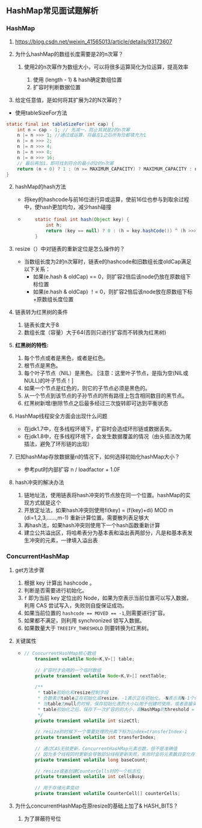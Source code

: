 ## HashMap常见面试题解析

### HashMap

1. https://blog.csdn.net/weixin_41565013/article/details/93173607
2. 为什么hashMap的数组长度需要是2的n次幂？

   1. 使用2的n次幂作为数组大小，可以将很多运算简化为位运算，提高效率

      1. 使用 (length - 1) & hash确定数组位置
      2. 扩容时判断数据位置
3. 给定任意值，是如何将其扩展为2的N次幂的？
- 使用tableSizeFor方法
```java
static final int tableSizeFor(int cap) {
    int n = cap - 1; // 先减一，防止其就是2的n次幂
    n |= n >>> 1; //通过或运算，将最左1之后所有位都填充为1
    n |= n >>> 2;
    n |= n >>> 4;
    n |= n >>> 8;
    n |= n >>> 16;
    // 最后再加1，即可找到符合的最小的2的n次幂
    return (n < 0) ? 1 : (n >= MAXIMUM_CAPACITY) ? MAXIMUM_CAPACITY : n + 1;
}

```

2. hashMap的hash方法

   - 将key的hashcode与前16位进行异或运算，使前16位也参与到取余过程中，使hash更加均匀，减少hash碰撞

   - ```java
         static final int hash(Object key) {
             int h;
             return (key == null) ? 0 : (h = key.hashCode()) ^ (h >>> 16);
         }
     ```

3. resize（）中对链表的重新定位是怎么操作的？

   - 当数组长度为2的n次幂时，链表e的hashcode和旧数组长度oldCap满足以下关系： 
     - 如果(e.hash & oldCap) == 0，则扩容2倍后该node仍放在原数组下标位置
     - 如果(e.hash & oldCap) ！= 0，则扩容2倍后该node放在原数组下标+原数组长度位置

4. 链表转为红黑树的条件

   1. 链表长度大于8
   2. 数组长度（容量）大于64(否则只进行扩容而不转换为红黑树)

5. **红黑树的特性:**

   1. 每个节点或者是黑色，或者是红色。
   2.  根节点是黑色。
   3.  每个叶子节点（NIL）是黑色。 [注意：这里叶子节点，是指为空(NIL或NULL)的叶子节点！]
   4.  如果一个节点是红色的，则它的子节点必须是黑色的。
   5.  从一个节点到该节点的子孙节点的所有路径上包含相同数目的黑节点。
   6. 红黑树新增/删除节点之后最多经过三次旋转即可达到平衡状态
   
6. HashMap线程安全方面会出现什么问题

   - 在jdk1.7中，在多线程环境下，扩容时会造成环形链或数据丢失。
   - 在jdk1.8中，在多线程环境下，会发生数据覆盖的情况（由头插法改为尾插法，避免了环形链的出现）

7. 已知hashMap存放数据量n的情况下，如何选择初始化hashMap大小？

   - 参考put时内部扩容 n / loadfactor + 1.0F
   
8. hash冲突的解决办法

   1. 链地址法，使用链表将hash冲突的节点放在同一个位置。hashMap的实现方式就是这个
   2. 开放定址法，如果hash冲突则使用fi(key) = (f(key)+di) MOD m (di=1,2,3,……,m-1) 重新计算位置。需要散列表足够大
   3. 再hash法，如果hash冲突则使用下一个hash函数重新计算
   4. 建立公共溢出区，将哈希表分为基本表和溢出表两部分，凡是和基本表发生冲突的元素，一律填入溢出表

   

### ConcurrentHashMap

1. get方法步骤

   1. 根据 key 计算出 hashcode 。
   2. 判断是否需要进行初始化。
   3. `f` 即为当前 key 定位出的 Node，如果为空表示当前位置可以写入数据，利用 CAS 尝试写入，失败则自旋保证成功。
   4. 如果当前位置的 `hashcode == MOVED == -1`,则需要进行扩容。
   5. 如果都不满足，则利用 synchronized 锁写入数据。
   6. 如果数量大于 `TREEIFY_THRESHOLD` 则要转换为红黑树。

2. 关键属性

   - ```java
     // ConcurrentHashMap核心数组
         transient volatile Node<K,V>[] table;
      
         // 扩容时才会用的一个临时数组
         private transient volatile Node<K,V>[] nextTable;
         
         /**
          * table初始化和resize控制字段
          * 负数表示table正在初始化或resize。-1表示正在初始化，-N表示有N-1个线程正在resize操作
          * 当table为null的时候，保存初始化表的大小以用于创建时使用，或者直接采用默认值0
          * table初始化之后，保存下一次扩容的的大小，跟HashMap的threshold = loadFactor*capacity作用相同
          */
         private transient volatile int sizeCtl;
      
         // resize的时候下一个需要处理的元素下标为index=transferIndex-1
         private transient volatile int transferIndex;
      
         // 通过CAS无锁更新，ConcurrentHashMap元素总数，但不是准确值
         // 因为多个线程同时更新会导致部分线程更新失败，失败时会将元素数目变化存储在counterCells中
         private transient volatile long baseCount;
      
         // resize或者创建CounterCells时的一个标志位
         private transient volatile int cellsBusy;
      
         // 用于存储元素变动
         private transient volatile CounterCell[] counterCells;
     ```

3. 为什么concurrentHashMap在原resize的基础上加了& HASH_BITS？

   1. 为了屏蔽符号位

